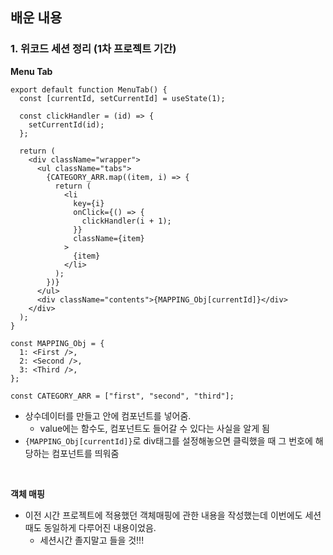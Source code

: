 ## 배운 내용

### 1. 위코드 세션 정리 (1차 프로젝트 기간)

**Menu Tab**

```JS
export default function MenuTab() {
  const [currentId, setCurrentId] = useState(1);

  const clickHandler = (id) => {
    setCurrentId(id);
  };

  return (
    <div className="wrapper">
      <ul className="tabs">
        {CATEGORY_ARR.map((item, i) => {
          return (
            <li
              key={i}
              onClick={() => {
                clickHandler(i + 1);
              }}
              className={item}
            >
              {item}
            </li>
          );
        })}
      </ul>
      <div className="contents">{MAPPING_Obj[currentId]}</div>
    </div>
  );
}

const MAPPING_Obj = {
  1: <First />,
  2: <Second />,
  3: <Third />,
};

const CATEGORY_ARR = ["first", "second", "third"];
```

- 상수데이터를 만들고 안에 컴포넌트를 넣어줌.
  - value에는 함수도, 컴포넌트도 들어갈 수 있다는 사실을 알게 됨
- `{MAPPING_Obj[currentId]}`로 div태그를 설정해놓으면 클릭했을 때 그 번호에 해당하는 컴포넌트를 띄워줌

<br>

**객체 매핑**

- 이전 시간 프로젝트에 적용했던 객체매핑에 관한 내용을 작성했는데 이번에도 세션때도 동일하게 다루어진 내용이었음.
  - 세션시간 졸지말고 들을 것!!!

